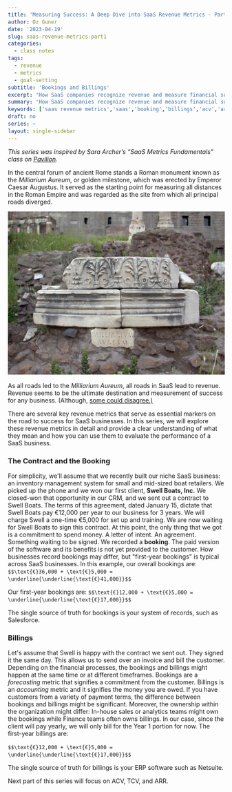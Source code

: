 ```yaml
---
title: 'Measuring Success: A Deep Dive into SaaS Revenue Metrics - Part 1'
author: Oz Guner
date: '2023-04-19'
slug: saas-revenue-metrics-part1
categories:
  - class notes
tags:
  - revenue
  - metrics
  - goal-setting
subtitle: 'Bookings and Billings'
excerpt: 'How SaaS companies recognize revenue and measure financial success is a tough art. Some frameworks and perspectives prove helpful. But the most important step is recognizing the difference between operational and financial metrics.'
summary: 'How SaaS companies recognize revenue and measure financial success is a tough art. Some frameworks and perspectives prove helpful. But the most important step is recognizing the difference between operational and financial metrics.'
keywords: ['saas revenue metrics','saas','booking','billings','acv','arr','annual recurring revenue','sales leadership','how saas companies recognize revenue','what is saas revenue recognition','which metrics drive revenue','why are saas companies so profitable','are saas companies profitable','saas metrics rule of 40']
draft: no
series: ~
layout: single-sidebar
---
```

*This series was inspired by Sara Archer’s “SaaS Metrics Fundamentals” class on [Pavilion](https://www.joinpavilion.com/pavilion-university).*

In the central forum of ancient Rome stands a Roman monument known as the *Milliarium Aureum*, or golden milestone, which was erected by Emperor Caesar Augustus. It served as the starting point for measuring all distances in the Roman Empire and was regarded as the site from which all principal roads diverged.

![Milliarium Aureum](art.jpg) 

As all roads led to the *Milliarium Aureum*, all roads in SaaS lead to revenue. Revenue seems to be the
ultimate destination and measurement of success for any business. (Although, [some could
disagree.)](https://blog.asmartbear.com/important-saas-metric.html)

There are several key revenue metrics that serve as essential markers on the road to success for SaaS businesses. In this series, we will explore these revenue metrics in detail and provide a clear understanding of what they mean and how you can use them to evaluate the performance of a SaaS business.

### The Contract and the Booking
For simplicity, we'll assume that we recently built our niche SaaS business: an inventory
management system for small and mid-sized boat retailers. We picked up the phone and we
won our first client, **Swell Boats, Inc.** We closed-won that opportunity in our CRM, and we
sent out a contract to Swell Boats. The terms of this agreement, dated January 15, dictate that
Swell Boats pay €12,000 per year to our business for 3 years. We will charge Swell a one-time
€5,000 for set up and training. We are now waiting for Swell Boats to sign this contract.
At this point, the only thing that we got is a commitment to spend money. A letter of intent. An
agreement. Something waiting to be signed. We recorded a **booking**. The paid version of the
software and its benefits is not yet provided to the customer. How businesses record bookings
may differ, but "first-year bookings" is typical across SaaS businesses. In this example, our overall bookings are:
`$$\text{€}36,000 + \text{€}5,000 = \underline{\underline{\text{€}41,000}}$$`


Our first-year bookings are:
`$$\text{€}12,000 + \text{€}5,000 = \underline{\underline{\text{€}17,000}}$$`

The single source of truth for bookings is your system of records, such as Salesforce.

### Billings
Let's assume that Swell is happy with the contract we sent out. They signed it the same day. This allows us to send over an invoice and bill the customer. Depending on the financial processes, the bookings and billings might happen at the same time or at different timeframes. Bookings are a *forecasting* metric that signifies a commitment from the customer. Billings is an *accounting* metric and it signifies the money you are owed. If you have customers from a variety of payment terms, the difference between bookings and billings might be significant. Moreover, the ownership within the organization might differ: In-house sales or analytics teams might own the bookings while Finance teams often owns billings. In our case, since the client will pay yearly, we will only bill for the Year 1 portion for now. The first-year billings are:

`$$\text{€}12,000 + \text{€}5,000 = \underline{\underline{\text{€}17,000}}$$`

The single source of truth for billings is your ERP software such as Netsuite.

Next part of this series will focus on ACV, TCV, and ARR.
